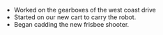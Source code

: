 <!--t June 5, 2018 t-->

 - Worked on the gearboxes of the west coast drive
 - Started on our new cart to carry the robot.
 - Began cadding the new frisbee shooter.